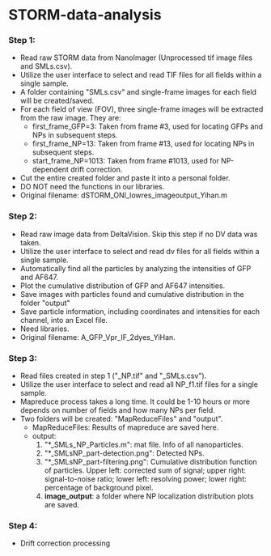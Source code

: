 # STORM-data-analysis


### Step 1: 
- Read raw STORM data from NanoImager (Unprocessed tif image files and SMLs.csv).
- Utilize the user interface to select and read TIF files for all fields within a single sample.
- A folder containing "SMLs.csv" and single-frame images for each field will be created/saved.
- For each field of view (FOV), three single-frame images will be extracted from the raw image. They are:
  - first_frame_GFP=3: Taken from frame #3, used for locating GFPs and NPs in subsequent steps.
  - first_frame_NP=13: Taken from frame #13, used for locating NPs in subsequent steps.
  - start_frame_NP=1013: Taken from frame #1013, used for NP-dependent drift correction.
- Cut the entire created folder and paste it into a personal folder.
- DO NOT need the functions in our libraries.
- Original filename: dSTORM_ONI_lowres_imageoutput_Yihan.m

### Step 2: 
- Read raw image data from DeltaVision. Skip this step if no DV data was taken.
- Utilize the user interface to select and read dv files for all fields within a single sample.
- Automatically find all the particles by analyzing the intensities of GFP and AF647.
- Plot the cumulative distribution of GFP and AF647 intensities.
- Save images with particles found and cumulative distribution in the folder "output"
- Save particle information, including coordinates and intensities for each channel, into an Excel file.
- Need libraries.
- Original filename: A_GFP_Vpr_IF_2dyes_YiHan.

### Step 3:
- Read files created in step 1 ("_NP.tif" and "_SMLs.csv").
- Utilize the user interface to select and read all NP_f1.tif files for a single sample.
- Mapreduce process takes a long time. It could be 1-10 hours or more depends on number of fields and how many NPs per field.
- Two folders will be created: "MapReduceFiles" and "output".
  - MapReduceFiles: Results of mapreduce are saved here.
  - output:
    1. "*_SMLs_NP_Particles.m": mat file. Info of all nanoparticles.
    2. "*_SMLsNP_part-detection.png": Detected NPs.
    3. "*_SMLsNP_part-filtering.png": Cumulative distribution function of particles.  Upper left: corrected sum of signal; upper right: signal-to-noise ratio; lower left: resolving power; lower right: percentage of background pixel.
    4. **image_output**: a folder where NP localization distribution plots are saved.

### Step 4:
- Drift correction processing
